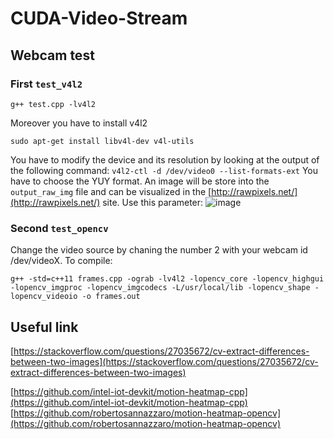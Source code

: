 # CUDA-Video-Stream

## Webcam test
### First `test_v4l2`

```
g++ test.cpp -lv4l2
```
Moreover you have to install v4l2
```
sudo apt-get install libv4l-dev v4l-utils
```


You have to modify the device and its resolution by looking at the output of the following command:
`v4l2-ctl -d /dev/video0 --list-formats-ext`
You have to choose the YUY format. An image will be store into the `output_raw_img` file and can be visualized in the [http://rawpixels.net/](http://rawpixels.net/) site.
Use this parameter:
![image](https://user-images.githubusercontent.com/9128612/141523554-c8488fd3-daef-4083-b54d-d9b5dd531c02.png)


### Second `test_opencv`
Change the video source by chaning the number 2 with your webcam id /dev/videoX.
To compile:
```
g++ -std=c++11 frames.cpp -ograb -lv4l2 -lopencv_core -lopencv_highgui -lopencv_imgproc -lopencv_imgcodecs -L/usr/local/lib -lopencv_shape -lopencv_videoio -o frames.out
```


## Useful link
[https://stackoverflow.com/questions/27035672/cv-extract-differences-between-two-images](https://stackoverflow.com/questions/27035672/cv-extract-differences-between-two-images)

[https://github.com/intel-iot-devkit/motion-heatmap-cpp](https://github.com/intel-iot-devkit/motion-heatmap-cpp)
[https://github.com/robertosannazzaro/motion-heatmap-opencv](https://github.com/robertosannazzaro/motion-heatmap-opencv)
